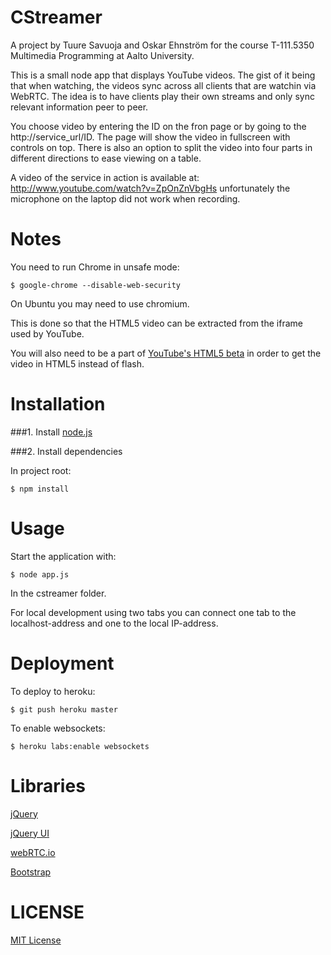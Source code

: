 CStreamer
========

A project by Tuure Savuoja and Oskar Ehnström for the course T-111.5350 Multimedia Programming at Aalto University.

This is a small node app that displays YouTube videos. The gist of it being that when watching, the videos sync across all clients that are watchin via WebRTC. The idea is to have clients play their own streams and only sync relevant information peer to peer.

You choose video by entering the ID on the fron page or by going to the http://service_url/ID. The page will show the video in fullscreen with controls on top. There is also an option to split the video into four parts in different directions to ease viewing on a table.

A video of the service in action is available at: http://www.youtube.com/watch?v=ZpOnZnVbgHs
unfortunately the microphone on the laptop did not work when recording.

Notes
======

You need to run Chrome in unsafe mode:
    
    $ google-chrome --disable-web-security

On Ubuntu you may need to use chromium.

This is done so that the HTML5 video can be extracted from the iframe used by YouTube.

You will also need to be a part of [YouTube's HTML5 beta](http://www.youtube.com/html5) in order to get the video in HTML5 instead of flash.


Installation
============

###1. Install [node.js](http://nodejs.org/)

###2. Install dependencies

In project root:

    $ npm install

Usage
=====

Start the application with:

    $ node app.js
    
In the cstreamer folder.

For local development using two tabs you can connect one tab to the localhost-address and one to the local IP-address.

Deployment
==========

To deploy to heroku:

    $ git push heroku master

To enable websockets:

    $ heroku labs:enable websockets
    
Libraries
=========

[jQuery](http://jquery.com/)

[jQuery UI](http://jqueryui.com/)

[webRTC.io](https://github.com/webRTC/webRTC.io)

[Bootstrap](http://getbootstrap.com/)

LICENSE
=======

[MIT License](http://opensource.org/licenses/MIT)
